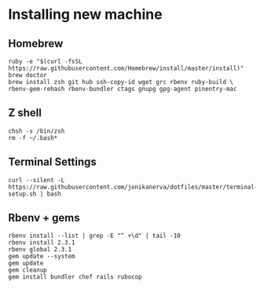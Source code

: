 # Installing new machine

## Homebrew
    ruby -e "$(curl -fsSL https://raw.githubusercontent.com/Homebrew/install/master/install)"
    brew doctor
    brew install zsh git hub ssh-copy-id wget grc rbenv ruby-build \
    rbenv-gem-rehash rbenv-bundler ctags gnupg gpg-agent pinentry-mac

## Z shell
    chsh -s /bin/zsh
    rm -f ~/.bash*

## Terminal Settings
    curl --silent -L https://raw.githubusercontent.com/jonikanerva/dotfiles/master/terminal-setup.sh | bash

## Rbenv + gems
    rbenv install --list | grep -E "^ +\d" | tail -10
    rbenv install 2.3.1
    rbenv global 2.3.1
    gem update --system
    gem update
    gem cleanup
    gem install bundler chef rails rubocop
